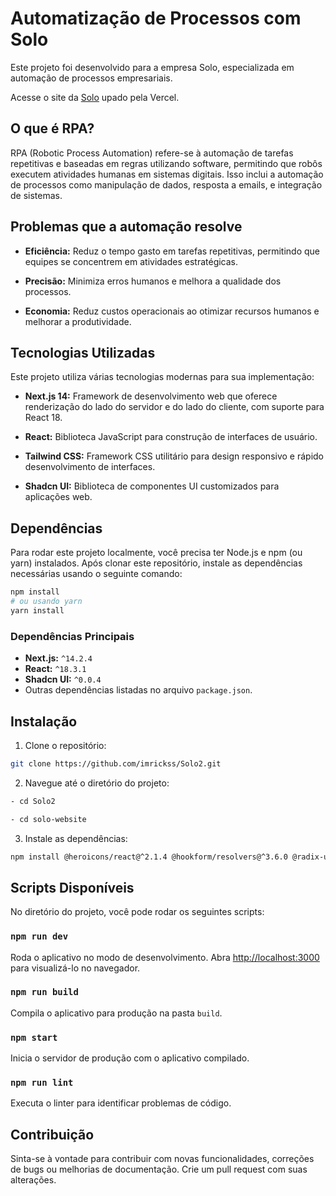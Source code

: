 # Automatização de Processos com Solo

Este projeto foi desenvolvido para a empresa Solo, especializada em automação de processos empresariais.

Acesse o site da [Solo](https://solo-website-nextjs-14-kutx.vercel.app/) upado pela Vercel.

## O que é RPA?

RPA (Robotic Process Automation) refere-se à automação de tarefas repetitivas e baseadas em regras utilizando software, permitindo que robôs executem atividades humanas em sistemas digitais. Isso inclui a automação de processos como manipulação de dados, resposta a emails, e integração de sistemas.

## Problemas que a automação resolve

- **Eficiência:** Reduz o tempo gasto em tarefas repetitivas, permitindo que equipes se concentrem em atividades estratégicas.
  
- **Precisão:** Minimiza erros humanos e melhora a qualidade dos processos.
  
- **Economia:** Reduz custos operacionais ao otimizar recursos humanos e melhorar a produtividade.

## Tecnologias Utilizadas

Este projeto utiliza várias tecnologias modernas para sua implementação:

- **Next.js 14:** Framework de desenvolvimento web que oferece renderização do lado do servidor e do lado do cliente, com suporte para React 18.
  
- **React:** Biblioteca JavaScript para construção de interfaces de usuário.
  
- **Tailwind CSS:** Framework CSS utilitário para design responsivo e rápido desenvolvimento de interfaces.
  
- **Shadcn UI:** Biblioteca de componentes UI customizados para aplicações web.

## Dependências

Para rodar este projeto localmente, você precisa ter Node.js e npm (ou yarn) instalados. Após clonar este repositório, instale as dependências necessárias usando o seguinte comando:

```bash
npm install
# ou usando yarn
yarn install
```

### Dependências Principais

- **Next.js:** `^14.2.4`
- **React:** `^18.3.1`
- **Shadcn UI:** `^0.0.4`
- Outras dependências listadas no arquivo `package.json`.

## Instalação

1. Clone o repositório:

```bash
git clone https://github.com/imrickss/Solo2.git
```

2. Navegue até o diretório do projeto:
   
```bash
- cd Solo2
```

```bash
- cd solo-website
```

3. Instale as dependências:
   
```bash
npm install @heroicons/react@^2.1.4 @hookform/resolvers@^3.6.0 @radix-ui/react-avatar@^1.1.0 @radix-ui/react-hover-card@^1.1.1 @radix-ui/react-label@^2.1.0 @radix-ui/react-slot@^1.1.0 @radix-ui/react-tabs@^1.1.0 @radix-ui/react-toast@^1.2.1 @radix-ui/react-tooltip@^1.1.0 @shadcn/ui@^0.0.4 axios@^1.7.2 class-variance-authority@^0.7.0 clsx@^2.1.1 dotenv@^16.4.5 lucide-react@^0.394.0 next@^14.2.4 nodemailer@^6.9.14 react@^18.3.1 react-dom@^18.3.1 react-hook-form@^7.52.0 react-icons@^5.2.1 tailwind-merge@^2.3.0 tailwindcss-animate@^1.0.7 zod@^3.23.8 @types/node@^20.14.7 @types/react@^18.3.3 @types/react-dom@^18.3.0 eslint@^8.57.0 eslint-config-next@^14.2.4 postcss@^8.4.38 tailwindcss@^3.4.4 typescript@^5.5.2
```

## Scripts Disponíveis

No diretório do projeto, você pode rodar os seguintes scripts:

### `npm run dev`

Roda o aplicativo no modo de desenvolvimento. Abra [http://localhost:3000](http://localhost:3000) para visualizá-lo no navegador.

### `npm run build`

Compila o aplicativo para produção na pasta `build`.

### `npm start`

Inicia o servidor de produção com o aplicativo compilado.

### `npm run lint`

Executa o linter para identificar problemas de código.

## Contribuição

Sinta-se à vontade para contribuir com novas funcionalidades, correções de bugs ou melhorias de documentação. Crie um pull request com suas alterações.


